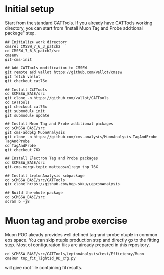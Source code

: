 # Initial setup

Start from the standard CATTools.
If you already have CATTools working directory, you can start from "Install Muon Tag and Probe additional package" step.

```
## Initialize work directory
cmsrel CMSSW_7_6_3_patch2
cd CMSSW_7_6_3_patch2/src
cmsenv
git-cms-init

## Add CATTools modification to CMSSW
git remote add vallot https://github.com/vallot/cmssw
git fetch vallot
git checkout cat76x

## Install CATTools
cd $CMSSW_BASE/src
git clone -n https://github.com/vallot/CATTools
cd CATTools
git checkout cat76x
git submodule init
git submodule update

## Install Muon Tag and Probe additional packages
cd $CMSSW_BASE/src
git cms-addpkg MuonAnalysis
git clone -n https://github.com/cms-analysis/MuonAnalysis-TagAndProbe TagAndProbe
cd TagAndProbe
git checkout 76X

## Install Electron Tag and Probe packages
cd $CMSSW_BASE/src
git-cms-merge-topic matteosan1:egm_tnp_76X

## Install LeptonAnalysis subpackage
cd $CMSSW_BASE/src/CATTools
git clone https://github.com/hep-skku/LeptonAnalysis

## Build the whole package
cd $CMSSW_BASE/src
scram b -j8
```

# Muon tag and probe exercise

Muon POG already provides well defined tag-and-probe ntuple in common eos space.
You can skip ntuple production step and directly go to the fitting step.
Most of configuration files are already prepared in this repository.

```
cd $CMSSW_BASE/src/CATTools/LeptonAnalysis/test/Efficiency/Muon
cmsRun tnp_fit_TightId_RD_cfg.py
```

will give root file containing fit results.

